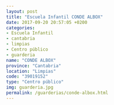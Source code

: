 ```yaml
---
layout: post
title: "Escuela Infantil CONDE ALBOX"
date: 2017-09-20 20:57:05 +0200
categories:
- Escuela Infantil
- cantabria
- limpias
- Centro público
- guarderia
name: "CONDE ALBOX"
province: "Cantabria"
location: "Limpias"
code: "39019152"
type: "Centro público"
img: guarderia.jpg
permalink: /guarderias/conde-albox.html
---
```

